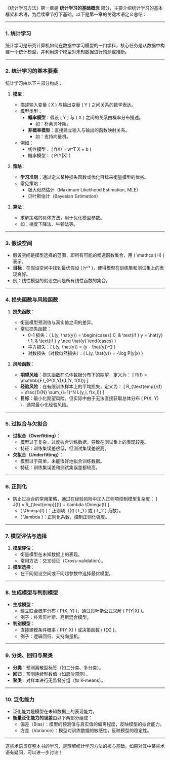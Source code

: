 《统计学习方法》第一章是 **统计学习的基础概念** 部分，主要介绍统计学习的基本框架和术语，为后续章节打下基础。以下是第一章的关键术语定义总结：

---

### **1. 统计学习**
统计学习是研究计算机如何在数据中学习模型的一门学科，核心任务是从数据中构建一个统计模型，并利用这个模型对未知数据进行预测或推断。

---

### **2. 统计学习的基本要素**
统计学习由以下三部分构成：
1. **模型**：
   - 描述输入变量 \( X \) 与输出变量 \( Y \) 之间关系的数学表达。
   - 模型类型：
     - **概率模型**：假设 \( Y \) 与 \( X \) 之间的关系由概率分布描述。
       - 如：朴素贝叶斯。
     - **非概率模型**：直接建立输入与输出的函数映射关系。
       - 如：支持向量机。
   - 例如：
     - 线性模型： \( f(X) = w^T X + b \)
     - 概率模型： \( P(Y|X) \)

2. **策略**：
   - **学习准则**：通过定义某种损失函数或优化目标来衡量模型的优劣。
   - 常见策略：
     - 极大似然估计（Maximum Likelihood Estimation, MLE）
     - 贝叶斯估计（Bayesian Estimation）

3. **算法**：
   - 求解策略的具体方法，用于优化模型参数。
   - 如：梯度下降法、牛顿法等。

---

### **3. 假设空间**
- 假设空间是模型选择的范围，即所有可能的候选函数集合，用 \( \mathcal{H} \) 表示。
- **目标**：在假设空间中找到最优假设 \( h^* \)，使得模型在训练集和测试集上的表现良好。
- 例：线性模型的假设空间是所有线性函数的集合。

---

### **4. 损失函数与风险函数**
1. **损失函数**：
   - 衡量模型预测值与真实值之间的差异。
   - 常见损失函数：
     - 0-1 损失：\( L(y, \hat{y}) = \begin{cases} 0, & \text{if } y = \hat{y} \\ 1, & \text{if } y \neq \hat{y} \end{cases} \)
     - 平方损失：\( L(y, \hat{y}) = (y - \hat{y})^2 \)
     - 对数损失（对数似然损失）：\( L(y, \hat{y}) = -\log P(y|x) \)

2. **风险函数**：
   - **期望风险**：损失函数在总体数据分布下的期望，定义为：
     \[
     R(f) = \mathbb{E}_{P(X,Y)}[L(Y, f(X))]
     \]
   - **经验风险**：在有限训练样本上的平均损失，定义为：
     \[
     R_{\text{emp}}(f) = \frac{1}{N} \sum_{i=1}^N L(y_i, f(x_i))
     \]
   - **目标**：最小化期望风险。但实际中由于无法直接获取总体分布 \( P(X, Y) \)，通常最小化经验风险。

---

### **5. 过拟合与欠拟合**
- **过拟合（Overfitting）**：
  - 模型过于复杂，过度拟合训练数据，导致在测试集上的表现较差。
  - 特征：训练集误差很低，但测试集误差很高。
- **欠拟合（Underfitting）**：
  - 模型过于简单，未能很好地拟合训练数据。
  - 特征：训练集误差和测试集误差都较高。

---

### **6. 正则化**
- 防止过拟合的常用策略，通过在经验风险中加入正则项控制模型复杂度：
  \[
  J(f) = R_{\text{emp}}(f) + \lambda \Omega(f)
  \]
  - \( \Omega(f) \)：正则项（如 \( L_1 \) 或 \( L_2 \) 范数）。
  - \( \lambda \)：正则化系数，控制正则化强度。

---

### **7. 模型评估与选择**
1. **模型评估**：
   - 衡量模型在未知数据上的表现。
   - 常用方法：交叉验证（Cross-validation）。
2. **模型选择**：
   - 在不同假设空间或不同超参数中选择最优模型。

---

### **8. 生成模型与判别模型**
- **生成模型**：
  - 建立联合概率分布 \( P(X, Y) \)，通过贝叶斯公式求解 \( P(Y|X) \)。
  - 例子：朴素贝叶斯、高斯混合模型。
- **判别模型**：
  - 直接建模条件概率 \( P(Y|X) \) 或决策函数 \( f(X) \)。
  - 例子：逻辑回归、支持向量机。

---

### **9. 分类、回归与聚类**
- **分类**：预测离散型标签（如二分类、多分类）。
- **回归**：预测连续型数值（如房价预测）。
- **聚类**：对样本进行无监督分组（如 K-means）。

---

### **10. 泛化能力**
- 泛化能力是模型在未知数据上的表现能力。
- **衡量泛化能力的误差**由以下两部分组成：
  - 偏差（Bias）：模型的预测值与真实值的偏离程度，反映模型的拟合能力。
  - 方差（Variance）：模型对训练数据的敏感性，反映模型的稳定性。

---

这些术语贯穿整本书的学习，是理解统计学习方法的核心基础。如果对其中某些术语有疑问，可以进一步讨论！